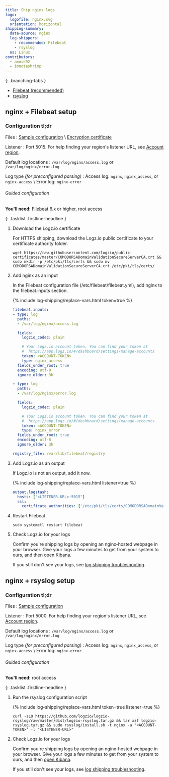 ```yaml
---
title: Ship nginx logs
logo:
  logofile: nginx.svg
  orientation: horizontal
shipping-summary:
  data-source: nginx
  log-shippers:
    - recommended: Filebeat
    - rsyslog
  os: Linux
contributors:
  - amosd92
  - imnotashrimp
---
```


<div class="branching-container">

{: .branching-tabs }
  * [Filebeat <span class="sm ital">(recommended)</span>](#filebeat-config)
  * [rsyslog](#rsyslog-config)

<div id="filebeat-config">

## nginx + Filebeat setup

<div class="accordion">

### Configuration tl;dr

<div>

Files
: [Sample configuration](https://raw.githubusercontent.com/logzio/logz-docs/master/shipping-config-samples/logz-filebeat-config.yml) \\
  [Encryption certificate](https://raw.githubusercontent.com/logzio/public-certificates/master/COMODORSADomainValidationSecureServerCA.crt)

Listener
: Port 5015.
  For help finding your region's listener URL, see [Account region]({{site.baseurl}}/user-guide/accounts/account-region.html).

Default log locations
: `/var/log/nginx/access.log` or `/var/log/nginx/error.log`

Log type _\(for preconfigured parsing\)_
: Access log: `nginx`, `nginx_access`, or `nginx-access` \\
  Error log: `nginx-error`

</div>

</div>

###### Guided configuration

**You'll need:** [Filebeat](https://www.elastic.co/guide/en/beats/filebeat/current/filebeat-installation.html) 6.x or higher, root access

{: .tasklist .firstline-headline }
1. Download the Logz.io certificate

    For HTTPS shipping, download the Logz.io public certificate to your certificate authority folder.

    ```shell
    wget https://raw.githubusercontent.com/logzio/public-certificates/master/COMODORSADomainValidationSecureServerCA.crt && sudo mkdir -p /etc/pki/tls/certs && sudo mv COMODORSADomainValidationSecureServerCA.crt /etc/pki/tls/certs/
    ```

2. Add nginx as an input

    In the Filebeat configuration file (/etc/filebeat/filebeat.yml), add nginx to the filebeat.inputs section.

    {% include log-shipping/replace-vars.html token=true %}

    ```yaml
    filebeat.inputs:
    - type: log
      paths:
      - /var/log/nginx/access.log

      fields:
        logzio_codec: plain

        # Your Logz.io account token. You can find your token at
        #  https://app.logz.io/#/dashboard/settings/manage-accounts
        token: <ACCOUNT-TOKEN>
        type: nginx_access
      fields_under_root: true
      encoding: utf-8
      ignore_older: 3h

    - type: log
      paths:
      - /var/log/nginx/error.log

      fields:
        logzio_codec: plain

        # Your Logz.io account token. You can find your token at
        #  https://app.logz.io/#/dashboard/settings/manage-accounts
        token: <ACCOUNT-TOKEN>
        type: nginx_error
      fields_under_root: true
      encoding: utf-8
      ignore_older: 3h

    registry_file: /var/lib/filebeat/registry
    ```

3. Add Logz.io as an output

    If Logz.io is not an output, add it now.

    {% include log-shipping/replace-vars.html listener=true %}

    ```yaml
    output.logstash:
      hosts: ["<LISTENER-URL>:5015"]
      ssl:
        certificate_authorities: ['/etc/pki/tls/certs/COMODORSADomainValidationSecureServerCA.crt']
    ```

4. Restart Filebeat

    ```shell
    sudo systemctl restart filebeat
    ```

5. Check Logz.io for your logs

    Confirm you're shipping logs by opening an nginx-hosted webpage in your browser. Give your logs a few minutes to get from your system to ours, and then open [Kibana](https://app.logz.io/#/dashboard/kibana).

    If you still don't see your logs, see [log shipping troubleshooting]({{site.baseurl}}/user-guide/log-shipping/log-shipping-troubleshooting.html).


</div>

<div id="rsyslog-config">

## nginx + rsyslog setup

<div class="accordion">

### Configuration tl;dr

<div>

Files
: [Sample configuration](https://raw.githubusercontent.com/logzio/logz-docs/master/shipping-config-samples/logz-rsyslog-config.conf)

Listener
: Port 5000.
  For help finding your region's listener URL, see [Account region]({{site.baseurl}}/user-guide/accounts/account-region.html).

Default log locations
: `/var/log/nginx/access.log` or `/var/log/nginx/error.log`

Log type _\(for preconfigured parsing\)_
: Access log: `nginx`, `nginx_access`, or `nginx-access` \\
  Error log: `nginx-error`

</div>

</div>

###### Guided configuration

**You'll need:** root access

{: .tasklist .firstline-headline }
1. Run the rsyslog configuration script

    {% include log-shipping/replace-vars.html token=true listener=true %}

    ```shell
    curl -sLO https://github.com/logzio/logzio-rsyslog/raw/master/dist/logzio-rsyslog.tar.gz && tar xzf logzio-rsyslog.tar.gz && sudo rsyslog/install.sh -t nginx -a "<ACCOUNT-TOKEN>" -l "<LISTENER-URL>"
    ```

1. Check Logz.io for your logs

    Confirm you're shipping logs by opening an nginx-hosted webpage in your browser. Give your logs a few minutes to get from your system to ours, and then [open Kibana](https://app.logz.io/#/dashboard/kibana).

    If you still don't see your logs, see [log shipping troubleshooting]({{site.baseurl}}/user-guide/log-shipping/log-shipping-troubleshooting.html).

</div>

</div>